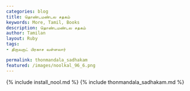 ```yaml
---  
categories: blog  
title: தொண்டமண்டல சதகம்
keywords: More, Tamil, Books  
description: தொண்டமண்டல சதகம்
author: Tamilan  
layout: Ruby  
tags:     
- திருவருட் பிரகாச வள்ளலார்

permalink: thonmandala_sadhakam  
featured: /images/noolkal_96_6.png  
---  
```

{% include install_nool.md %} 
{% include thonmandala_sadhakam.md %} 
